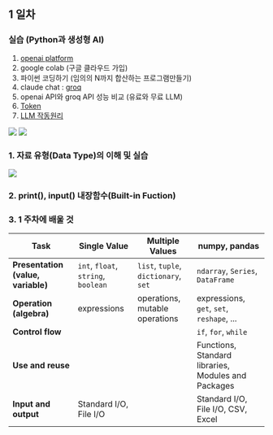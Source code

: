 ## 1 일차 
### 실습 (Python과 생성형 AI)
1. [openai platform](https://platform.openai.com/docs/overview)
2. google colab (구글 클라우드 가입)
3. 파이썬 코딩하기 (임의의 N까지 합산하는 프로그램만들기)
4. claude chat : [groq](https://groq.com/)
5. openai API와 groq API 성능 비교 (유료와 무료 LLM)
6. [Token](https://platform.openai.com/tokenizer)
7. [LLM 작동원리](https://huggingface.co/learn/llm-course/chapter1/4?fw=pt)



![](https://miro.medium.com/v2/resize:fit:1100/format:webp/1*FTv0YjReFNoE8phRcfFKBg.png)
![](https://miro.medium.com/v2/resize:fit:1100/format:webp/0*pQHDovv3Wa7iY1Hy.png)
### 1. 자료 유형(Data Type)의 이해 및 실습
![](https://media.geeksforgeeks.org/wp-content/uploads/20241210131752166623/Python-Data-Types.webp)

### 2. print(), input() 내장함수(Built-in Fuction)

### 3. 1 주차에 배울 것

| Task                         | Single Value                           | Multiple Values                                | numpy, pandas                                         |
|-----------------------------|----------------------------------------|------------------------------------------------|--------------------------------------------------------|
| **Presentation (value, variable)** | `int`, `float`, `string`, `boolean`       | `list`, `tuple`, `dictionary`, `set`           | `ndarray`, `Series`, `DataFrame`                      |
| **Operation (algebra)**     | expressions                            | operations, mutable operations                 | expressions, `get`, `set`, `reshape`, ...             |
| **Control flow**            |                                        |                                                | `if`, `for`, `while`                                  |
| **Use and reuse**           |                                        |                                                | Functions, Standard libraries, Modules and Packages   |
| **Input and output**        | Standard I/O, File I/O                 |                                                | Standard I/O, File I/O, CSV, Excel                    |
